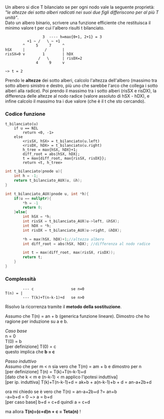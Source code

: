 Un albero si dice T bilanciato se per ogni nodo vale la seguente proprietà: _"le altezze dei sotto alberi radicati nei suoi due figli differiscono per al più T unità"_.<br>
Dato un albero binario, scrivere una funzione efficiente che restituisca il minimo valore t per cui l'albero risulti t bilanciato.

```
                 3  ---- h=max{0+1, 2+1} = 3
          +1 ~ /   \ ~ +1
        ^     5     7     ^
hSX     |         /       |
risSX=0 v        1        | hDX
               /   \      | risDX=2
              4     9     v

~> t = 2
```

Prendo le **altezze** dei sotto alberi, calcolo l'altezza dell'albero (massimo tra sotto albero sinistro e destro, più uno che sarebbe l'arco che collega i sotto alberi alla radice). Poi prendo il massimo tra i sotto alberi (risSX e risDX), la differenza delle altezze al nodo radice (valore assoluto di hSX - hDX), e infine calcolo il massimo tra i due valore (che è il t che sto cercando).

### Codice funzione

```pseudocode
t_bilanciato(u)
    if u == NIL
        return <0, -1>
    else
        <risSX, hSX> = t_bilanciato(u.left)
        <risDX, hDX> = t_bilanciato(u.right)
        h_tree = max{hSX, hDX}+1;
        diff_root = abs|hSX, hDX|;
        t = max{diff_root, max{risSX, risDX}};
        return <t, h_tree>
```

```c++
int t_bilanciato(pnode u){
    int h = -1;
    return t_bilanciato_AUX(u, &h);
}

int t_bilanciato_AUX(pnode u, int *h){
    if(u == nullptr){
        *h = -1
        return 0;
    }else{
        int hSX = *h;
        int risSX = t_bilanciato_AUX(u->left, &hSX);
        int hDX = *h;
        int risDX = t_bilanciato_AUX(u->right, &hDX);

        *h = max(hSX, hDX)+1;//altezza albero
        int diff_root = abs(hSX, hDX); //differenza al nodo radice

        int t = max(diff_root, max(risSX, risDX));
        return t;
    }
}
```

### Complessità

```
        --- c                 se n=0
T(n) = |
        --- T(k)+T(n-k-1)+d   se n>0
```

Risolvo la ricorrenza tramite il **metodo della sostituzione**.

Assumo che T(n) = an + b (generica funzione lineare).
Dimostro che ho ragione per induzione su a e b.

_Caso base_<br>
n = 0 <br>
T(0) = b<br>
[per definizione] T(0) = c<br>
questo implica che **b = c**

_Passo induttivo_<br>
Assumo che per m < n sia vero che T(m) = am + b e dimostro per n<br>
[per definizione] T(n) = T(k)+T(n-k-1)+d<br>
[dato che k < m e (n-k-1) < m applico l'ipotesi induttiva]<br>
[per ip. induttiva] T(k)+T(n-k-1)+d = ak+b + a(n-k-1)+b + d = an-a+2b+d<br>

ora mi chiedo se è vero che T(n) = an-a+2b+d ?= an+b<br>
-a+b+d = 0 ~> a = b+d<br>
[per caso base] b+d = c+d quindi a = c+d<br>

ma allora **T(n)=(c+d)n + c = Teta(n)** !
